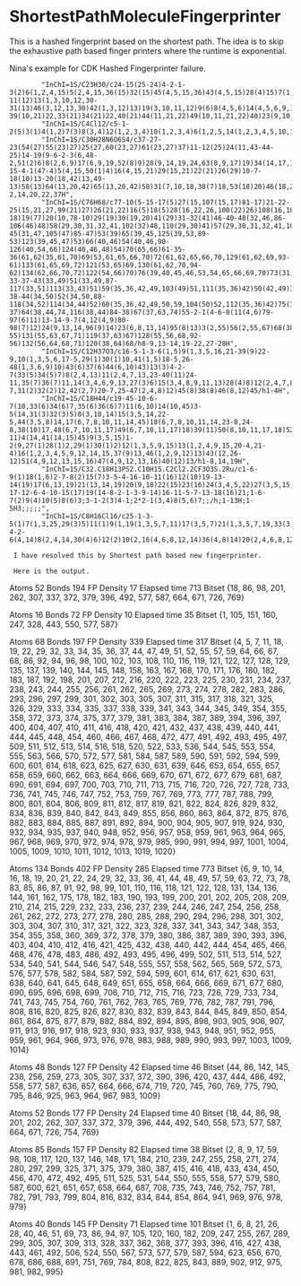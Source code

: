 ShortestPathMoleculeFingerprinter
=================================

This is a hashed fingerprint based on the shortest path. The idea is to skip the exhaustive path based finger printers where the runtime is exponential.

Nina's example for CDK Hashed Fingerprinter failure.


            "InChI=1S/C23H30/c24-15(25-24)4-2-1-3(2)6(1,2,4,15)5(2,4,15,36(15)32(15)45(4,5,15,36)43(4,5,15)28(4)15)7(1,2,3,4,6,15,27(2)41(1,2,7)35(1,2)7)12(1,2,3,6)10-11(12)13(1,3,10,12,30-31(13)46(3,12,13,30)42(1,3,12)13)19(3,10,11,12)9(6)8(4,5,6)14(4,5,6,9,15)17(8,9,19)16(9,10,11,19)18(8,9,14,17,19,47(8,9,14,17)48(8,9,14)37(8,14)38(8,14)48)20(3,9,10,11,12,13,16,17,19)21(10,11,13,19)22(10,11,19,20,26-39(10,21)22,33(21)34(21)22,40(21)44(11,21,22)49(10,11,21,22)40)23(9,10,11,16,17,18,19,20,21)29(16)52(16,17,18,23)50(16,17,18,23)51(16,17,18,23)52/h28H",
            "InChI=1S/C4Cl12/c5-1-2(5)3(1)4(1,2)7(3)8(3,4)12(1,2,3,4)10(1,2,3,4)6(1,2,5,14(1,2,3,4,5,10,12)16(1,2,3,4,7,8,10)12)13(1,2,3,4,5)9(1,2,3,4,5)11(1,2,3,4,7,13)15(1,2,3,4,7,8,9)13",
            "InChI=1S/C30H28N6O6S4/c37-27-23(54(27)55(23)27)25(27,60(23,27)61(23,27)37)11-12(25)24(11,43-44-25)14-19(9-6-2-3(6,48-2,51(2)6)8(2,6,9)17(6,9,19,52(8)9)28(9,14,19,24,63(8,9,17)19)34(14,17,19,24,57(14,19)28)36(11,12,14,24,28,66(14,24,28)34)40(11,12,24)33(11,12,23,25,27,59(23,25)27)41(11,12,25,36)40)21-15-4-1(47-4)5(4,15,50(1)4)16(4,15,21)29(15,21)22(21)26(29)10-7-18(10)13-20(18,42(13,49-13)58(13)64(13,20,42)65(13,20,42)58)31(7,10,18,38(7)18,53(18)20)46(18,20)45(10,26)39(7,10,26)32(7,10,22,26)35(21,22,26,29,56(22)32)30(15,16,21,22,26,29,62(5,15,16)29,67(15,16,26)29)68(21,22,29)35/h1-2,14,20,22,37H",
            "InChI=1S/C76H68/c77-10(5-15-17(5)27(15,107(15,17)81-17)21-22-25(15,21,27,99(21)27)26(21,22)16(5)18(5)28(16,22,26,100(22)26)108(16,18)82-18)19(77)20(10,78-10)29(19)30(19,20)41(29)31-32(41)46-40-48(32,46,86-106(46)48)58(29,30,31,32,41,102(32)48,110(29,30)41)57(29,30,31,32,41,109(29,30)41)47(31,101(31)57)39-45(31,47,105(47)85-47)53(39)65(39,45,125(39,53,89-53)123(39,45,47)53)66(40,46)54(40,46,90-126(40,54,66)124(40,46,48)54)70(65,66)61-35-36(61,62(35,61,70)69(53,61,65,66,70)72(61,62,65,66,70,129(61,62,69,93-61)133(61,65,69,72)121(53,65)69,130(61,62,70,94-62)134(62,66,70,72)122(54,66)70)76(39,40,45,46,53,54,65,66,69,70)73(31,32,39,40,41,45,46,47,48,57)58)42(35)49-33-37-43(33,49)51(33,49,87-117(33,51)113(33,43)51)59(35,36,42,49,103(49)51,111(35,36)42)50(42,49)34-38-44(34,50)52(34,50,88-118(34,52)114(34,44)52)60(35,36,42,49,50,59,104(50)52,112(35,36)42)75(33,34,42,43,44,49,50,51,52,59)74(33,34,37,38,43,44)63(37,43,115(37,43)83-37)64(38,44,74,116(38,44)84-38)67(37,63,74)55-2-1(4-6-8(11(4,6)79-97(6)11)13-14-9-7(4,12(4,9)80-98(7)12)24(9,13,14,96(9)14)23(6,8,13,14)95(8)13)3(2,55)56(2,55,67)68(38,55,63,64,67,74)71(55,56,63,64,67,74,127(55,56,67,91-55)131(55,63,67,71)119(37,63)67)128(55,56,68,92-56)132(56,64,68,71)120(38,64)68/h8-9,13-14,19-22,27-28H",
            "InChI=1S/C12H37O3/c16-5-1-3-6(1,5)9(1,3,5,16,21-39(9)22-9,10(1,3,5,6,17-5,29(1)30(1)10,41(1,5)18-5,26-48(1,3,6,9)10)43(6)37(6)44(6,10)43)13(3)4-2-7(33(5)34(5)7)8(2,4,13)11(2,4,7,13,23-40(11)24-11,35(7)36(7)11,14(3,4,6,9,13,27(3)6)15(3,4,8,9,11,13)28(4)8)12(2,4,7,8,19-7,31(2)32(2)12,42(2,7)20-7,25-47(2,4,8)12)45(8)38(8)46(8,12)45/h1-4H",
            "InChI=1S/C18H44/c19-45-10-6-7(10,33(6)34(6)7,35(6)36(6)7)11(6,10)14(10,45)3-5(14,31(3)32(3)5)8(3,10,14)15(3,5,14,22-5,44(3,5,8)14,17(6,7,8,10,11,14,45)18(6,7,8,10,11,14,23-8,24-8,38(10)17,48(6,7,10,11,17)49(6,7,10,11,17)18)39(11)50(8,10,11,17,18)52(8,10,11,14,17,18)42(11,17)25-11)4(14,41(14,15)45)9(3,5,15)1-2(9,27(1)28(1)2,29(1)30(1)2)12(1,3,5,9,15)13(1,2,4,9,15,20-4,21-4)16(1,2,3,4,5,9,12,14,15,37(9)13,46(1,2,9,12)13)43(12,26-12)51(4,9,12,13,15,16)47(4,9,12,13,16)40(12)13/h1-8,14,19H",
            "InChI=1S/C32.C18H13PS2.C10H15.C2Cl2.2CF3O3S.2Ru/c1-6-9(1)18(1,6)2-7-8(2)15(7)3-5-4-16-10-11(16)12(10)19-13-14(19)17(6,13,19)21(13,14,19)20(9,18)22(15)23(16)24(3,4,5,22)27(3,5,15,22,23)26(2,7,8,18,20,22)25(1,6,9,18,20,21,32(7,8,15,20,22,24,26)27)31(13,14,17,19,21,23)29(10,11,12,16,23,24)28(4,5,16,22,23,24,27)30(10,11,12,19,21,23,29)31;20-17-12-6-4-10-15(17)19(14-8-2-1-3-9-14)16-11-5-7-13-18(16)21;1-6-7(2)9(4)10(5)8(6)3;3-1-2(3)4-1;2*2-1(3,4)8(5,6)7;;/h;1-13H;1-5H3;;;;;",
            "InChI=1S/C8H16Cl16/c25-1-3-5(1)7(1,3,25,29(3)5)11(1)9(1,19(1,3,5,7,11)17(3,5,7)21(1,3,5,7,19,33(3,5)17,37(5,17)39(3,5,17)21)23(1,3,5,7,9,11,17,19,27(1)19)31(1,7)25)15(3,5,7,11)13(3,5,7,35(3,7)15)14-4-2-6(4,14)8(2,4,14,30(4)6)12(2)10(2,16(4,6,8,12,14)36(4,8)14)20(2,4,6,8,12)18(4,6,8)22(2,4,6,8,20,34(4,6)18,38(6,18)40(4,6,18)22)24(2,4,6,8,10,12,18,20,28(2)20)32(2,8)26(2)8"
     
     I have resolved this by Shortest path based new fingerprinter.
     
     Here is the output.
     

Atoms       52	Bonds	194	FP Density	17	Elapsed time	713	Bitset	{18, 86, 98, 201, 262, 307, 337, 372, 379, 396, 492, 577, 587, 664, 671, 726, 769}

Atoms	16	Bonds	72	FP Density	10	Elapsed time	35	Bitset	{1, 105, 151, 160, 247, 328, 443, 550, 577, 587}

Atoms	68	Bonds	197	FP Density	339	Elapsed time	317	Bitset	{4, 5, 7, 11, 18, 19, 22, 29, 32, 33, 34, 35, 36, 37, 44, 47, 49, 51, 52, 55, 57, 59, 64, 66, 67, 68, 86, 92, 94, 96, 98, 100, 102, 103, 108, 110, 116, 119, 121, 122, 127, 128, 129, 135, 137, 139, 140, 144, 145, 148, 158, 163, 167, 168, 170, 171, 176, 180, 182, 183, 187, 192, 198, 201, 207, 212, 216, 220, 222, 223, 225, 230, 231, 234, 237, 238, 243, 244, 255, 256, 261, 262, 265, 269, 273, 274, 278, 282, 283, 286, 293, 296, 297, 299, 301, 302, 303, 305, 307, 311, 315, 317, 318, 321, 325, 326, 329, 333, 334, 335, 337, 338, 339, 341, 343, 344, 345, 349, 354, 355, 358, 372, 373, 374, 375, 377, 379, 381, 383, 384, 387, 389, 394, 396, 397, 400, 404, 407, 410, 411, 416, 418, 420, 421, 432, 437, 438, 439, 440, 441, 444, 445, 448, 454, 460, 466, 467, 468, 472, 477, 491, 492, 493, 495, 497, 509, 511, 512, 513, 514, 516, 518, 520, 522, 533, 536, 544, 545, 553, 554, 555, 563, 566, 570, 572, 577, 581, 584, 587, 589, 590, 591, 592, 594, 599, 600, 601, 614, 618, 623, 625, 627, 630, 631, 639, 646, 653, 654, 655, 657, 658, 659, 660, 662, 663, 664, 666, 669, 670, 671, 672, 677, 679, 681, 687, 690, 691, 694, 697, 700, 703, 710, 711, 713, 715, 716, 720, 726, 727, 728, 733, 736, 741, 745, 746, 747, 752, 753, 759, 767, 769, 773, 777, 787, 788, 799, 800, 801, 804, 806, 809, 811, 812, 817, 819, 821, 822, 824, 826, 829, 832, 834, 836, 839, 840, 842, 843, 849, 855, 856, 860, 863, 864, 872, 875, 876, 882, 883, 884, 885, 887, 891, 892, 894, 900, 904, 905, 907, 919, 924, 930, 932, 934, 935, 937, 940, 948, 952, 956, 957, 958, 959, 961, 963, 964, 965, 967, 968, 969, 970, 972, 974, 978, 979, 985, 990, 991, 994, 997, 1001, 1004, 1005, 1009, 1010, 1011, 1012, 1013, 1019, 1020}

Atoms	134	Bonds	402	FP Density	285	Elapsed time	773	Bitset	{6, 9, 10, 14, 16, 18, 19, 20, 21, 22, 24, 29, 32, 33, 36, 41, 44, 48, 49, 57, 59, 63, 72, 73, 78, 83, 85, 86, 87, 91, 92, 98, 99, 101, 110, 116, 118, 121, 122, 128, 131, 134, 136, 144, 161, 162, 175, 178, 182, 183, 190, 193, 199, 200, 201, 202, 205, 208, 209, 210, 214, 215, 229, 232, 233, 236, 237, 239, 244, 246, 247, 254, 256, 258, 261, 262, 272, 273, 277, 278, 280, 285, 288, 290, 294, 296, 298, 301, 302, 303, 304, 307, 310, 317, 321, 322, 323, 328, 337, 341, 343, 347, 348, 353, 354, 355, 358, 360, 369, 372, 378, 379, 380, 386, 387, 389, 390, 393, 396, 403, 404, 410, 412, 416, 421, 425, 432, 438, 440, 442, 444, 454, 465, 466, 468, 476, 478, 483, 486, 492, 493, 495, 496, 499, 502, 511, 513, 514, 527, 534, 540, 541, 544, 546, 547, 548, 555, 557, 558, 562, 565, 569, 572, 573, 576, 577, 578, 582, 584, 587, 592, 594, 599, 601, 614, 617, 621, 630, 631, 638, 640, 641, 645, 648, 649, 651, 655, 658, 664, 666, 669, 671, 677, 680, 690, 695, 696, 698, 699, 706, 710, 712, 715, 716, 723, 726, 729, 733, 734, 741, 743, 745, 754, 760, 761, 762, 763, 765, 769, 776, 782, 787, 791, 796, 808, 816, 820, 825, 826, 827, 830, 832, 839, 843, 844, 845, 849, 850, 854, 861, 864, 875, 877, 879, 882, 884, 892, 894, 895, 898, 903, 905, 906, 907, 911, 913, 916, 917, 918, 923, 930, 933, 937, 938, 943, 948, 951, 952, 955, 959, 961, 964, 966, 973, 976, 978, 983, 988, 989, 990, 993, 997, 1003, 1009, 1014}

Atoms	48	Bonds	127	FP Density	42	Elapsed time	46	Bitset	{44, 86, 142, 145, 238, 256, 259, 273, 305, 307, 337, 372, 390, 396, 420, 437, 444, 486, 492, 558, 577, 587, 636, 657, 664, 666, 674, 719, 720, 745, 760, 769, 775, 790, 795, 846, 925, 963, 964, 967, 983, 1009}

Atoms	52	Bonds	177	FP Density	24	Elapsed time	40	Bitset	{18, 44, 86, 98, 201, 202, 262, 307, 337, 372, 379, 396, 444, 492, 540, 558, 573, 577, 587, 664, 671, 726, 754, 769}

Atoms	85	Bonds	157	FP Density	82	Elapsed time	38	Bitset	{2, 8, 9, 17, 59, 98, 108, 117, 120, 137, 146, 148, 171, 184, 210, 239, 247, 255, 258, 271, 274, 280, 297, 299, 325, 371, 375, 379, 380, 387, 415, 416, 418, 433, 434, 450, 456, 470, 472, 492, 495, 511, 525, 531, 544, 550, 555, 558, 577, 579, 580, 587, 600, 621, 651, 657, 658, 664, 687, 708, 735, 743, 746, 752, 757, 781, 782, 791, 793, 799, 804, 816, 832, 834, 844, 854, 864, 941, 969, 976, 978, 979}

Atoms	40	Bonds	145	FP Density	71	Elapsed time	101	Bitset	{1, 6, 8, 21, 26, 28, 40, 46, 51, 69, 73, 86, 94, 97, 105, 120, 160, 182, 209, 247, 255, 267, 289, 299, 305, 307, 309, 313, 328, 337, 362, 368, 377, 393, 396, 416, 427, 438, 443, 461, 492, 506, 524, 550, 567, 573, 577, 579, 587, 594, 623, 656, 670, 678, 686, 688, 691, 751, 769, 784, 808, 822, 825, 843, 889, 902, 912, 975, 981, 982, 995}